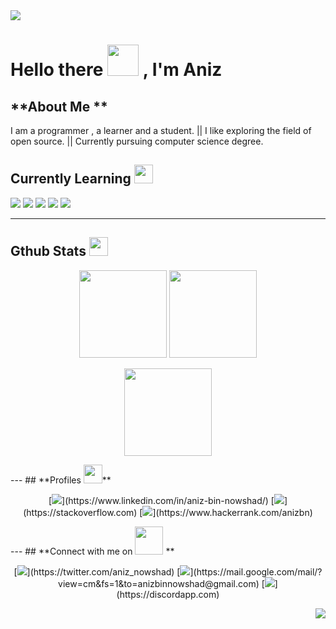 <img src="https://i.pinimg.com/originals/1a/a5/41/1aa54136f55c03a40ba7192ebe9b0a41.gif">

# Hello there <img src="https://i.pinimg.com/originals/a8/d0/ff/a8d0ff331b4fffd6f536c38e09725fc0.gif" width="50px"> , I'm Aniz

## **About Me **
 I am a programmer , a learner and a student. 
 || I like exploring the field of open source.
 || Currently pursuing computer science degree. 

## Currently Learning <img src="https://thumbs.gfycat.com/PerfumedColossalGadwall-size_restricted.gif" width="30px">
<img src="https://img.shields.io/badge/Java-ED8B00?style=for-the-badge&logo=java&logoColor=white"> <img src="https://img.shields.io/badge/C-00599C?style=for-the-badge&logo=c&logoColor=white"> <img src="https://img.shields.io/badge/HTML-239120?style=for-the-badge&logo=html5&logoColor=white">
<img src="https://img.shields.io/badge/CSS-239120?&style=for-the-badge&logo=css3&logoColor=white"> <img src ="https://img.shields.io/badge/JavaScript-323330?style=for-the-badge&logo=javascript&logoColor=F7DF1E">

---

## **Gthub Stats <img src="https://media.giphy.com/media/VEzBzSyEOKtXGuPIQw/giphy.gif" width="30px">**

 <p align ="center" 
<a href="https://github.com/4N1Z">
  <img height="140em" src="https://github-readme-stats.vercel.app/api?username=4N1Z&theme=dracula&show_icons=true&&hide_border=true&count_private=true"/>
  <img height="140em" src="https://github-readme-stats.vercel.app/api/top-langs/?username=4N1Z&layout=compact&langs_count=8&hide_border=true&theme=dracula"/>
  </p>
  
 <p align="center"> 
  <img height="140em" src="https://activity-graph.herokuapp.com/graph?username=4N1Z&hide_border=true&theme=dracula" />
  </p>
---
## **Profiles <img src="https://thumbs.gfycat.com/ExhaustedSpottedGazelle-size_restricted.gif" width="30px">**
<p align ="center">
[<img src="https://img.shields.io/badge/linkedin-%230077B5.svg?&style=for-the-badge&logo=linkedin&logoColor=white">](https://www.linkedin.com/in/aniz-bin-nowshad/)
[<img src="https://img.shields.io/badge/Stack_Overflow-FE7A16?style=for-the-badge&logo=stack-overflow&logoColor=white">](https://stackoverflow.com)
[<img src="https://img.shields.io/badge/-Hackerrank-2EC866?style=for-the-badge&logo=HackerRank&logoColor=white">](https://www.hackerrank.com/anizbn)  
  </p>
---
## **Connect with me on <img src="https://onlinegiftools.com/images/examples-onlinegiftools/jump-hello-transparent.gif" width="45px">  **
<p align ="center">
  [<img src="https://img.shields.io/badge/twitter-%231DA1F2.svg?&style=for-the-badge&logo=twitter&logoColor=white">](https://twitter.com/aniz_nowshad)
 [<img src="https://img.shields.io/badge/Gmail-D14836?style=for-the-badge&logo=gmail&logoColor=white">](https://mail.google.com/mail/?view=cm&fs=1&to=anizbinnowshad@gmail.com)
 [<img src="https://img.shields.io/badge/Discord-7289DA?style=for-the-badge&logo=discord&logoColor=white">](https://discordapp.com)
  </p>

<img src="https://img.shields.io/github/watchers/4N1Z/4N1Z.svg" align="right">
